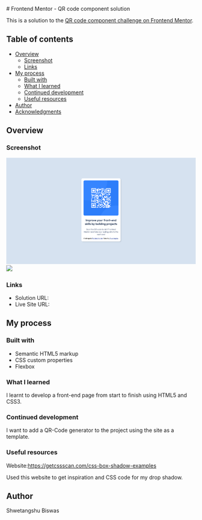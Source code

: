 \# Frontend Mentor - QR code component solution

This is a solution to the [QR code component challenge on Frontend Mentor](https://www.frontendmentor.io/challenges/qr-code-component-iux_sIO_H). 
## Table of contents

- [Overview](#overview)
  - [Screenshot](#screenshot)
  - [Links](#links)
- [My process](#my-process)
  - [Built with](#built-with)
  - [What I learned](#what-i-learned)
  - [Continued development](#continued-development)
  - [Useful resources](#useful-resources)
- [Author](#author)
- [Acknowledgments](#acknowledgments)


## Overview

### Screenshot

![](./Screenshots/Screenshot_Firefox_MacOS.png)
![](./Screenshots/Sscreenshot_mobile.png=375X667)



### Links

- Solution URL: 
- Live Site URL: 

## My process

### Built with

- Semantic HTML5 markup
- CSS custom properties
- Flexbox



### What I learned

I learnt to develop a front-end page from start to finish using HTML5 and CSS3.

### Continued development

I want to add a QR-Code generator to the project using the site as a template. 



### Useful resources



Website:https://getcssscan.com/css-box-shadow-examples

Used this website to get inspiration and CSS code for my drop shadow.

## Author

Shwetangshu Biswas


